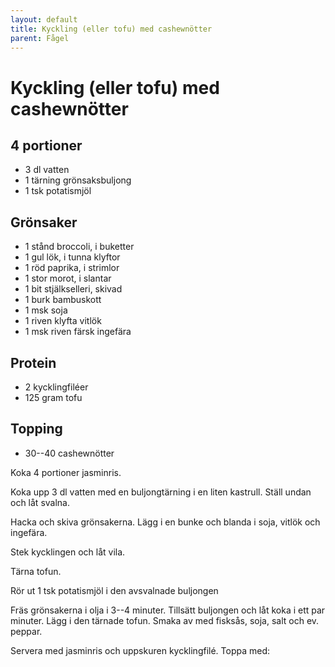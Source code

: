 ```yaml
---
layout: default
title: Kyckling (eller tofu) med cashewnötter
parent: Fågel
---
```

# Kyckling (eller tofu) med cashewnötter

## 4 portioner


- 3 dl vatten
- 1 tärning grönsaksbuljong
- 1 tsk potatismjöl

## Grönsaker

- 1 stånd broccoli, i buketter
- 1 gul lök, i tunna klyftor
- 1 röd paprika, i strimlor
- 1 stor morot, i slantar
- 1 bit stjälkselleri, skivad
- 1 burk bambuskott
- 1 msk soja
- 1 riven klyfta vitlök
- 1 msk riven färsk ingefära

## Protein

-   2 kycklingfiléer
-   125 gram tofu

## Topping

-   30--40 cashewnötter


Koka 4 portioner jasminris.

Koka upp 3 dl vatten med en buljongtärning i en liten kastrull. Ställ undan och låt svalna.

Hacka och skiva grönsakerna. Lägg i en bunke och blanda i soja, vitlök och ingefära.

Stek kycklingen och låt vila.

Tärna tofun.

Rör ut 1 tsk potatismjöl i den avsvalnade buljongen

Fräs grönsakerna i olja i 3--4 minuter. Tillsätt buljongen och låt koka i
ett par minuter. Lägg i den tärnade tofun. Smaka av med fisksås, soja,
salt och ev. peppar.

Servera med jasminris och uppskuren kycklingfilé. Toppa med:



